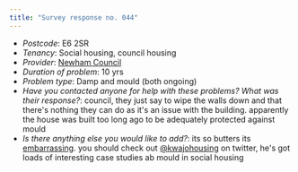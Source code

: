 ```yaml
---
title: "Survey response no. 044"
---
```


- *Postcode*: E6 2SR
- *Tenancy*: Social housing, council housing  
- *Provider*: [Newham Council](providers/newham) 
- *Duration of problem*: 10 yrs  
- *Problem type*: Damp and mould (both ongoing)  
- *Have you contacted anyone for help with these problems? What was their response?*: council, they just say to wipe the walls down and that there's nothing they can do as it's an issue with the building. apparently the house was built too long ago to be adequately protected against mould  
- *Is there anything else you would like to add?*: its so butters its [embarrassing](cause-effect-affect/shame). you should check out [@kwajohousing](media/kwajo) on twitter, he's got loads of interesting case studies ab mould in social housing
